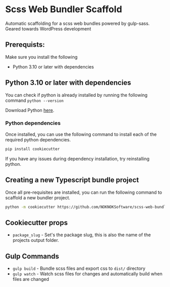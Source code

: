 # Scss Web Bundler Scaffold
Automatic scaffolding for a scss web bundles powered by gulp-sass. Geared towards WordPress development

## Prerequists:
Make sure you install the following
- Python 3.10 or later with dependencies

## Python 3.10 or later with dependencies
You can check if python is already installed by running the following command ```python --version```

Download Python [here](https://www.python.org/downloads/). 

### Python dependencies
Once installed, you can use the following command to install each of the required python dependencies.
``` sh
pip install cookiecutter
```

If you have any issues during dependency installation, try reinstalling python.


## Creating a new Typescript bundle project
Once all pre-requisites are installed, you can run the following command to scaffold a new bundler project.
``` sh
python -m cookiecutter https://github.com/NOKNOKSoftware/scss-web-bundler-scaffold

```

## Cookiecutter props
- ```package_slug``` - Set's the package slug, this is also the name of the projects output folder.


## Gulp Commands
- ```gulp build``` - Bundle scss files and export css to ```dist/``` directory
- ```gulp watch``` - Watch scss files for changes and automatically build when files are changed

